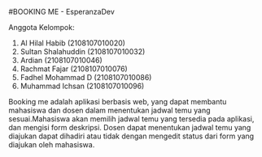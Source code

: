 #BOOKING ME - EsperanzaDev

Anggota Kelompok:

1. Al Hilal Habib (2108107010020)
2. Sultan Shalahuddin (2108107010032)
3. Ardian (2108107010046)
4. Rachmat Fajar (2108107010076)
5. Fadhel Mohammad D (2108107010086)
6. Muhammad Ichsan (2108107010096)

Booking me adalah aplikasi berbasis web, yang dapat membantu mahasiswa dan dosen dalam menentukan jadwal temu yang sesuai.Mahasiswa akan memilih jadwal temu yang tersedia pada aplikasi, dan mengisi form deskripsi. Dosen dapat menentukan jadwal temu yang diajukan dapat dihadiri atau tidak dengan mengedit status dari form yang diajukan oleh mahasiswa.